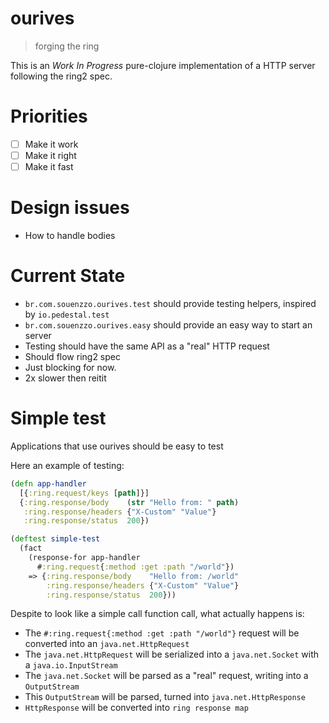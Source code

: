 # ourives

> forging the ring

This is an *Work In Progress* pure-clojure implementation of a HTTP server following the ring2 spec.

# Priorities

- [ ] Make it work
- [ ] Make it right
- [ ] Make it fast

# Design issues

- How to handle bodies


# Current State 

- `br.com.souenzzo.ourives.test` should provide testing helpers, inspired by `io.pedestal.test` 
- `br.com.souenzzo.ourives.easy` should provide an easy way to start an server  
- Testing should have the same API as a "real" HTTP request
- Should flow ring2 spec
- Just blocking for now.
- 2x slower then reitit

# Simple test

Applications that use ourives should be easy to test

Here an example of testing:

```clojure 
(defn app-handler
  [{:ring.request/keys [path]}]
  {:ring.response/body    (str "Hello from: " path)
   :ring.response/headers {"X-Custom" "Value"}
   :ring.response/status  200})

(deftest simple-test
  (fact
    (response-for app-handler
      #:ring.request{:method :get :path "/world"})
    => {:ring.response/body    "Hello from: /world"
        :ring.response/headers {"X-Custom" "Value"}
        :ring.response/status  200}))
```

Despite to look like a simple call function call, what actually happens is:

- The `#:ring.request{:method :get :path "/world"}` request will be converted into an `java.net.HttpRequest`
- The `java.net.HttpRequest` will be serialized into a `java.net.Socket` with a `java.io.InputStream` 
- The `java.net.Socket` will be parsed as a "real" request, writing into a `OutputStream`
- This `OutputStream` will be parsed, turned into `java.net.HttpResponse`
- `HttpResponse` will be converted into `ring response map`
